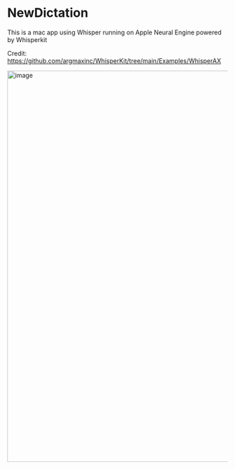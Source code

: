 # NewDictation
This is a mac app using Whisper running on Apple Neural Engine powered by Whisperkit

Credit: https://github.com/argmaxinc/WhisperKit/tree/main/Examples/WhisperAX

<img width="893" alt="image" src="https://github.com/user-attachments/assets/07670acc-cdcc-4da6-967c-f813ad685cbe">
